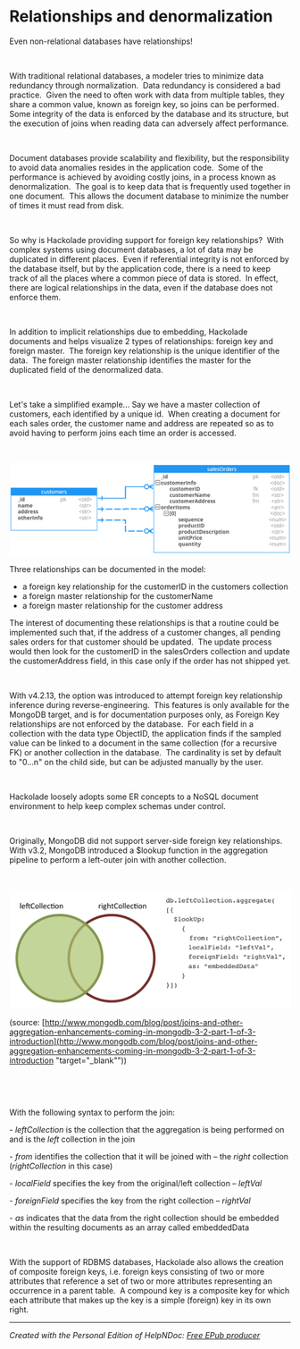 # Relationships and denormalization

Even non-relational databases have relationships\!

&nbsp;

With traditional relational databases, a modeler tries to minimize data redundancy through normalization.&nbsp; Data redundancy is considered a bad practice.&nbsp; Given the need to often work with data from multiple tables, they share a common value, known as foreign key, so joins can be performed.&nbsp; Some integrity of the data is enforced by the database and its structure, but the execution of joins when reading data can adversely affect performance.

&nbsp;

Document databases provide scalability and flexibility, but the responsibility to avoid data anomalies resides in the application code.&nbsp; Some of the performance is achieved by avoiding costly joins, in a process known as denormalization.&nbsp; The goal is to keep data that is frequently used together in one document.&nbsp; This allows the document database to minimize the number of times it must read from disk.

&nbsp;

So why is Hackolade providing support for foreign key relationships?&nbsp; With complex systems using document databases, a lot of data may be duplicated in different places.&nbsp; Even if referential integrity is not enforced by the database itself, but by the application code, there is a need to keep track of all the places where a common piece of data is stored.&nbsp; In effect, there are logical relationships in the data, even if the database does not enforce them.

&nbsp;

In addition to implicit relationships due to embedding, Hackolade documents and helps visualize 2 types of relationships: foreign key and foreign master.&nbsp; The foreign key relationship is the unique identifier of the data.&nbsp; The foreign master relationship identifies the master for the duplicated field of the denormalized data.&nbsp; &nbsp;

&nbsp;

Let's take a simplified example... Say we have a master collection of customers, each identified by a unique id.&nbsp; When creating a document for each sales order, the customer name and address are repeated so as to avoid having to perform joins each time an order is accessed. &nbsp;

&nbsp;

![Image](<lib/Relationships%20and%20denormalization.png>)

Three relationships can be documented in the model:

* a foreign key relationship for the customerID in the customers collection
* a foreign master relationship for the customerName
* a foreign master relationship for the customer address

The interest of documenting these relationships is that a routine could be implemented such that, if the address of a customer changes, all pending sales orders for that customer should be updated.&nbsp; The update process would then look for the customerID in the salesOrders collection and update the customerAddress field, in this case only if the order has not shipped yet.

&nbsp;

With v4.2.13, the option was introduced to attempt foreign key relationship inference during reverse-engineering.&nbsp; This features is only available for the MongoDB target, and is for documentation purposes only, as Foreign Key relationships are not enforced by the database.&nbsp; For each field in a collection with the data type ObjectID, the application finds if the sampled value can be linked to a document in the same collection (for a recursive FK) or another collection in the database.&nbsp; The cardinality is set by default to "0...n" on the child side, but can be adjusted manually by the user.

&nbsp;

Hackolade loosely adopts some ER concepts to a NoSQL document environment to help keep complex schemas under control.

&nbsp;

Originally, MongoDB did not support server-side foreign key relationships.&nbsp; With v3.2, MongoDB introduced a $lookup function in the aggregation pipeline to perform a left-outer join with another collection.

&nbsp;

![Image](<lib/MongoDB%20left-outer%20join.png>)

(source: [http://www.mongodb.com/blog/post/joins-and-other-aggregation-enhancements-coming-in-mongodb-3-2-part-1-of-3-introduction](<http://www.mongodb.com/blog/post/joins-and-other-aggregation-enhancements-coming-in-mongodb-3-2-part-1-of-3-introduction> "target=\"\_blank\""))

&nbsp;

&nbsp;

With the following syntax to perform the join:

\- *leftCollection* is the collection that the aggregation is being performed on and is the *left* collection in the join

\- *from* identifies the collection that it will be joined with – the *right* collection (*rightCollection* in this case)

\- *localField* specifies the key from the original/left collection – *leftVal*

\- *foreignField* specifies the key from the right collection – *rightVal*

\- *as* indicates that the data from the right collection should be embedded within the resulting documents as an array called embeddedData

&nbsp;

With the support of RDBMS databases, Hackolade also allows the creation of composite foreign keys, i.e. foreign keys consisting of two or more attributes that reference a set of two or more attributes representing an occurrence in a parent table.&nbsp; A compound key is a composite key for which each attribute that makes up the key is a simple (foreign) key in its own right.


***
_Created with the Personal Edition of HelpNDoc: [Free EPub producer](<https://www.helpndoc.com/create-epub-ebooks>)_
